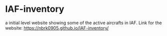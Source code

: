 # IAF-inventory
a initial level website showing some of the active aircrafts in IAF. 
Link for the website: https://nbrk0905.github.io/IAF-inventory/
